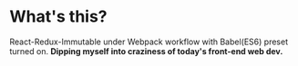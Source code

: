 # What's this?
React-Redux-Immutable under Webpack workflow with Babel(ES6) preset turned on.
__Dipping myself into craziness of today's front-end web dev.__
